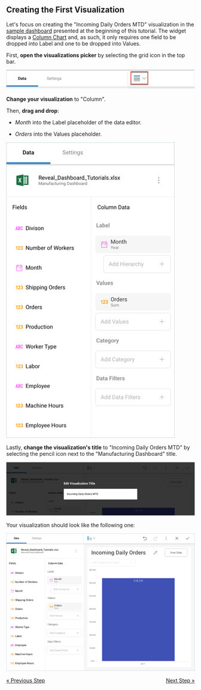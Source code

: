 ## Creating the First Visualization 

Let's focus on creating the "Incoming Daily Orders MTD" visualization in
the [sample dashboard](Manufacturing-Dashboard-Tutorial.md) presented at
the beginning of this tutorial. The widget displays a [Column Chart](Category-Charts.md) and, as such, it only requires one field to be
dropped into Label and one to be dropped into Values.

First, **open the visualizations picker** by selecting the grid icon in
the top bar.

![VisualizationsMenu\_All](images/VisualizationsMenu_All.png)

**Change your visualization** to "Column".

Then, **drag and drop**:

  - *Month* into the Label placeholder of the data editor.

  - *Orders* into the Values placeholder.

![ManufacturingFirstDragDrop\_All](images/ManufacturingFirstDragDrop_All.png)

Lastly, **change the visualization's title** to "Incoming Daily Orders
MTD" by selecting the pencil icon next to the "Manufacturing Dashboard"
title.

![ManufacturingDailyOrdersMTDTitle\_All](images/ManufacturingDailyOrdersMTDTitle_All.png)

Your visualization should look like the following one:

![ManufacturingFirstVisualizationSample\_All](images/ManufacturingFirstVisualizationSample_All.png)

<style>
.previous {
    text-align: left
}

.next {
    float: right
}

</style>

<a href="manufacturing-starting-creation-process.md" class="previous">&laquo; Previous Step</a>
<a href="manufacturing-applying-formatting-visualization.md" class="next">Next Step &raquo;</a>
 